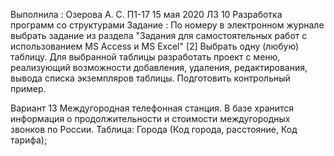 Выполнила : Озерова А. С. П1-17 15 мая 2020
ЛЗ 10 Разработка программ со структурами
Задание : По номеру в электронном журнале выбрать задание из раздела
"Задания для самостоятельных работ с использованием MS Access и MS Excel" [2]
Выбрать одну (любую) таблицу.
Для выбранной таблицы разработать проект с меню, реализующий возможности 
добавления, удаления, редактирования, вывода списка экземпляров таблицы.
Подготовить контрольный пример.

Вариант 13
Междугородная телефонная станция.
В базе хранится информация о продолжительности и стоимости междугородных звонков по России.
Таблица: 
Города (Код города, расстояние, Код тарифа); 

